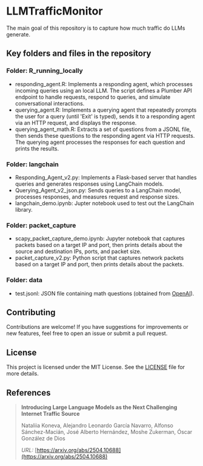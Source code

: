 # LLMTrafficMonitor 
The main goal of this repository is to capture how much traffic do LLMs generate. 

## Key folders and files in the repository
### Folder: R_running_locally
- responding_agent.R: Implements a responding agent, which processes incoming queries using an local LLM. The script defines a Plumber API endpoint to handle requests, respond to queries, and simulate conversational interactions.
- querying_agent.R: Implements a querying agent that repeatedly prompts the user for a query (until 'Exit' is typed), sends it to a responding agent via an HTTP request, and displays the response.
- querying_agent_math.R: Extracts a set of questions from a JSONL file, then sends these questions to the responding agent via HTTP requests. The querying agent processes the responses for each question and prints the results. 

### Folder: langchain
- Responding_Agent_v2.py: Implements a Flask-based server that handles queries and generates responses using LangChain models.
- Querying_Agent_v2_json.py: Sends queries to a LangChain model, processes responses, and measures request and response sizes.
- langchain_demo.ipynb: Jupter notebook used to test out the LangChain library.

### Folder: packet_capture
- scapy_packet_capture_demo.ipynb: Jupyter notebook that captures packets based on a target IP and port, then prints details about the source and destination IPs, ports, and packet size.
- packet_capture_v2.py: Python script that captures network packets based on a target IP and port, then prints details about the packets.

### Folder: data
- test.jsonl: JSON file containing math questions (obtained from [OpenAI](https://github.com/openai/grade-school-math/tree/master)).


## Contributing
Contributions are welcome! If you have suggestions for improvements or new features, feel free to open an issue or submit a pull request.


## License
This project is licensed under the MIT License. See the [LICENSE](https://github.com/alexgaarciia/LLMTrafficMonitor/blob/main/LICENSE) file for more details.


## References
> **Introducing Large Language Models as the Next Challenging Internet Traffic Source**
> 
> Nataliia Koneva, Alejandro Leonardo García Navarro, Alfonso Sánchez-Macián, José Alberto Hernández, Moshe Zukerman, Óscar González de Dios
> 
> *URL:* [https://arxiv.org/abs/2504.10688](https://arxiv.org/abs/2504.10688)
